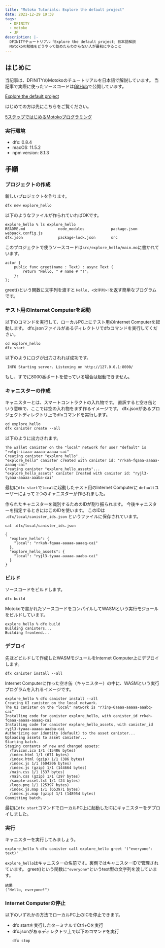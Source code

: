 ```yaml
---
title: "Motoko Tutorials: Explore the default project"
date: 2021-12-29 19:38
tags:
  - DFINITY
  - motoko
  - JP
description: |-
  DFINITYチュートリアル「Explore the default project」日本語解説
  Motokoの勉強をどうやって始めたらわからない人が最初にやること
---
```


## はじめに
当記事は、DFINITYのMotokoのチュートリアルを日本語で解説しています。
当記事で実際に使ったソースコードは[GitHub](https://github.com/smacon-dev/motoko-tutorial/tree/main/explore_hello)で公開しています。

[Explore the default project](https://smartcontracts.org/docs/developers-guide/tutorials/explore-templates.html)


はじめての方は先にこちらをご覧ください。

[5ステップではじめるMotokoプログラミング](/blog/hello-motoko)

### 実行環境
* dfx: 0.8.4
* macOS: 11.5.2
* npm version: 8.1.3

## 手順
### プロジェクトの作成

新しいプロジェクトを作ります。
```
dfx new explore_hello
```

以下のようなファイルが作られていればOKです。
```
explore_hello % ls explore_hello
README.md               node_modules            package.json            webpack.config.js
dfx.json                package-lock.json       src
```

このプロジェクトで使うソースコードは`src/explore_hello/main.mo`に書かれています。

```
actor {
    public func greet(name : Text) : async Text {
        return "Hello, " # name # "!";
    };
};
```

greet()という関数に文字列を渡すと `Hello, <文字列>!`を返す簡単なプログラムです。


### テスト用のInternet Computerを起動
以下のコマンドを実行して、ローカルPC上にテスト用のInternet Computerを起動します。
dfx.jsonファイルがあるディレクトリでdfxコマンドを実行してください。

```
cd explore_hello
dfx start
```

以下のようにログが出力されれば成功です。
```
 INFO Starting server. Listening on http://127.0.0.1:8000/
```

もし、すでに8000番ポートを使っている場合は起動できません。

### キャニスターの作成
キャニスターとは、スマートコントラクトの入れ物です。
直訳すると空き缶という意味で、ここでは空の入れ物をまず作るイメージです。
dfx.jsonがあるプロジェクトディレクトリ上でdfxコマンドを実行します。
```
cd explore_hello
dfx canister create --all
```

以下のように出力されます。
```
The wallet canister on the "local" network for user "default" is "rwlgt-iiaaa-aaaaa-aaaaa-cai"
Creating canister "explore_hello"...
"explore_hello" canister created with canister id: "rrkah-fqaaa-aaaaa-aaaaq-cai"
Creating canister "explore_hello_assets"...
"explore_hello_assets" canister created with canister id: "ryjl3-tyaaa-aaaaa-aaaba-cai"
```
最初に`dfx start`で`local`に起動したテスト用のInternet Computerに
`default`ユーザーによって
2つのキャニスターが作られました。

作られたキャニスターを識別するためのIDが割り振られます。
今後キャニスターを指定するときにはこのIDを使います。
このIDは `.dfx/local/canister_ids.json` というファイルに保存されています。

```
cat .dfx/local/canister_ids.json
```
```
{
  "explore_hello": {
    "local": "rrkah-fqaaa-aaaaa-aaaaq-cai"
  },
  "explore_hello_assets": {
    "local": "ryjl3-tyaaa-aaaaa-aaaba-cai"
  }
}
```

### ビルド
ソースコードをビルドします。
```
dfx build
```
Motokoで書かれたソースコードをコンパイルしてWASMという実行モジュールをビルドしています。
```
explore_hello % dfx build
Building canisters...
Building frontend...
```

### デプロイ
先ほどビルドして作成したWASMモジュールをInternet Computer上にデプロイします。
```
dfx canister install --all
```
Internet Computerに作った空き缶（キャニスター）の中に、WASMという実行プログラムを入れるイメージです。

```
explore_hello % dfx canister install --all
Creating UI canister on the local network.
The UI canister on the "local" network is "r7inp-6aaaa-aaaaa-aaabq-cai"
Installing code for canister explore_hello, with canister_id rrkah-fqaaa-aaaaa-aaaaq-cai
Installing code for canister explore_hello_assets, with canister_id ryjl3-tyaaa-aaaaa-aaaba-cai
Authorizing our identity (default) to the asset canister...
Uploading assets to asset canister...
Starting batch.
Staging contents of new and changed assets:
  /favicon.ico 1/1 (15406 bytes)
  /index.html 1/1 (671 bytes)
  /index.html (gzip) 1/1 (386 bytes)
  /index.js 1/1 (604206 bytes)
  /index.js (gzip) 1/1 (144664 bytes)
  /main.css 1/1 (537 bytes)
  /main.css (gzip) 1/1 (297 bytes)
  /sample-asset.txt 1/1 (24 bytes)
  /logo.png 1/1 (25397 bytes)
  /index.js.map 1/1 (653971 bytes)
  /index.js.map (gzip) 1/1 (148954 bytes)
Committing batch.
```
最初に`dfx start`コマンドでローカルPC上に起動したICにキャニスターをデプロイしました。

### 実行
キャニスターを実行してみましょう。

```
explore_hello % dfx canister call explore_hello greet '("everyone": text)'
```

`explore_hello`はキャニスターの名前です。裏側ではキャニスターIDで管理されています。
greet()という関数に`"everyone"`というtext型の文字列を渡しています。

```
結果
("Hello, everyone!")
```

### Internet Computerの停止

以下のいずれかの方法でローカルPC上のICを停止できます。
* dfx startを実行したターミナルでCtrl+Cを実行
* dfx.jsonがあるディレクトリ上で以下のコマンドを実行
  ```
  dfx stop
  ```